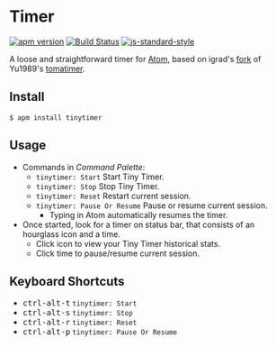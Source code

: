 # Timer
[![apm version](https://img.shields.io/apm/v/tinytimer.svg?style=flat-square)](https://atom.io/packages/tinytimer)
[![Build Status](https://travis-ci.org/igrad/atom-tomatimer.svg?branch=master)](https://travis-ci.org/igrad/atom-tomatimer)
[![js-standard-style](https://img.shields.io/badge/code%20style-standard-brightgreen.svg?style=flat-square)](http://standardjs.com/)

A loose and straightforward timer for [Atom](https://atom.io), based on igrad's [fork](https://github.com/igrad/atom-tomatimer) of Yu1989's [tomatimer](https://github.com/Yu1989/atom-tomatimer).


## Install
```
$ apm install tinytimer
```

## Usage
- Commands in *Command Palette*:
  - `tinytimer: Start` Start Tiny Timer.
  - `tinytimer: Stop` Stop Tiny Timer.
  - `tinytimer: Reset` Restart current session.
  - `tinytimer: Pause Or Resume` Pause or resume current session.
    - Typing in Atom automatically resumes the timer.
- Once started, look for a timer on status bar, that consists of an hourglass icon and a time.
  - Click icon to view your Tiny Timer historical stats.
  - Click time to pause/resume current session.

## Keyboard Shortcuts
- <kbd>ctrl-alt-t</kbd> `tinytimer: Start`
- <kbd>ctrl-alt-s</kbd> `tinytimer: Stop`
- <kbd>ctrl-alt-r</kbd> `tinytimer: Reset`
- <kbd>ctrl-alt-p</kbd> `tinytimer: Pause Or Resume`
